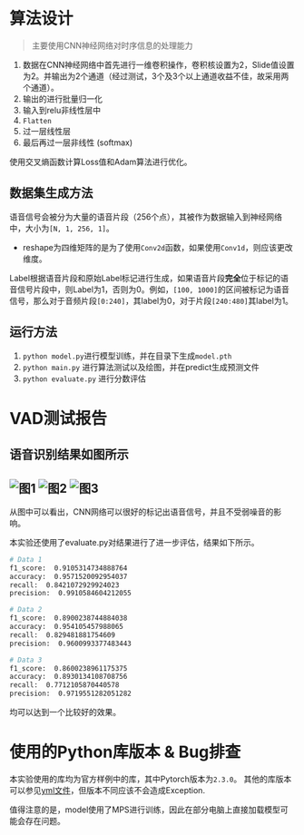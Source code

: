 # 算法设计

> 主要使用CNN神经网络对时序信息的处理能力

1. 数据在CNN神经网络中首先进行一维卷积操作，卷积核设置为2，Slide值设置为2。并输出为2个通道（经过测试，3个及3个以上通道收益不佳，故采用两个通道）。
2. 输出的进行批量归一化
3. 输入到relu非线性层中
4. `Flatten`
5. 过一层线性层
6. 最后再过一层非线性 (softmax)

使用交叉熵函数计算Loss值和Adam算法进行优化。

## 数据集生成方法

语音信号会被分为大量的语音片段（256个点），其被作为数据输入到神经网络中，大小为`[N, 1, 256, 1]`。
- reshape为四维矩阵的是为了使用`Conv2d`函数，如果使用`Conv1d`，则应该更改维度。

Label根据语音片段和原始Label标记进行生成，如果语音片段**完全**位于标记的语音信号片段中，则Label为1，否则为0。例如，`[100, 1000]`的区间被标记为语音信号，那么对于音频片段`[0:240]`，其label为0，对于片段`[240:480]`其label为1。

## 运行方法

1. `python model.py`进行模型训练，并在目录下生成`model.pth`
2. `python main.py` 进行算法测试以及绘图，并在predict生成预测文件
3. `python evaluate.py` 进行分数评估

# VAD测试报告

语音识别结果如图所示
---
![图1](./img/data_1.png)
![图2](./img/data_2.png)
![图3](./img/data_3.png)
---

从图中可以看出，CNN网络可以很好的标记出语音信号，并且不受弱噪音的影响。

本实验还使用了evaluate.py对结果进行了进一步评估，结果如下所示。
```sh
# Data 1
f1_score:  0.9105314734888764
accuracy:  0.9571520092954037
recall:  0.8421072929924023
precision:  0.9910584604212055

```

```sh
# Data 2
f1_score:  0.8900238744884038
accuracy:  0.954105457988065
recall:  0.829481881754609
precision:  0.9600993377483443
```

```sh
# Data 3
f1_score:  0.8600238961175375
accuracy:  0.8930134108708756
recall:  0.7712105870440578
precision:  0.9719551282051282
```

均可以达到一个比较好的效果。

# 使用的Python库版本 & Bug排查

本实验使用的库均为官方样例中的库，其中Pytorch版本为`2.3.0`。
其他的库版本可以参见[yml文件](./vad.yml)，但版本不同应该不会造成Exception.

值得注意的是，model使用了MPS进行训练，因此在部分电脑上直接加载模型可能会存在问题。